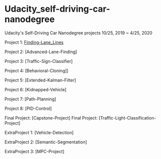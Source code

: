 # Udacity_self-driving-car-nanodegree

Udacity's Self-Driving Car Nanodegree projects 10/25, 2019 ~ 4/25, 2020


Project 1: [Finding-Lane_Lines](https://github.com/kevinkkk08/Udacity_self-driving-car-nanodegree/tree/master/ExtraProject1_Vehicle-Detection-Project)

Project 2: [Advanced-Lane-Finding]

Project 3: [Traffic-Sign-Classifier]

Project 4: [Behavioral-Cloning]]

Project 5: [Extended-Kalman-Filter]

Project 6: [Kidnapped-Vehicle]

Project 7: [Path-Planning]

Project 8: [PID-Control]

Final Project: [Capstone-Project]
Final Project: [Traffic-Light-Classification-Project]


ExtraProject 1: [Vehicle-Detection]

ExtraProject 2: [Semantic-Segmentation]

ExtraProject 3: [MPC-Project]
